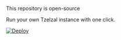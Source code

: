 This repository is open-source

Run your own Tzelzal instance with one click.

[![Deploy](https://cdn.scalingo.com/deploy/button.svg)](https://dashboard.scalingo.com/create/app?source=https://github.com/Tzelzal/deploy)
